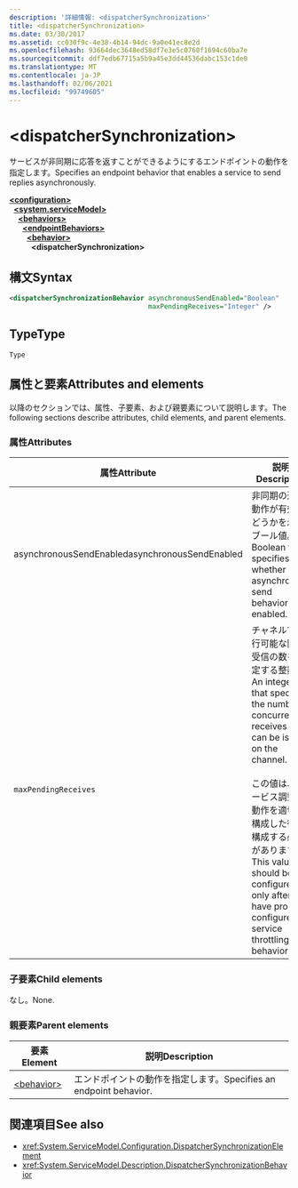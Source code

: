 ```yaml
---
description: '詳細情報: <dispatcherSynchronization>'
title: <dispatcherSynchronization>
ms.date: 03/30/2017
ms.assetid: cc030f9c-4e38-4b14-94dc-9a0e41ec8e2d
ms.openlocfilehash: 93664dec3648ed58df7e3e5c0760f1694c60ba7e
ms.sourcegitcommit: ddf7edb67715a5b9a45e3dd44536dabc153c1de0
ms.translationtype: MT
ms.contentlocale: ja-JP
ms.lasthandoff: 02/06/2021
ms.locfileid: "99749605"
---
```

# \<dispatcherSynchronization>
  
<span data-ttu-id="ee034-102">サービスが非同期に応答を返すことができるようにするエンドポイントの動作を指定します。</span><span class="sxs-lookup"><span data-stu-id="ee034-102">Specifies an endpoint behavior that enables a service to send replies asynchronously.</span></span>  
  
[**\<configuration>**](../configuration-element.md)\
&nbsp;&nbsp;[**\<system.serviceModel>**](system-servicemodel.md)\
&nbsp;&nbsp;&nbsp;&nbsp;[**\<behaviors>**](behaviors.md)\
&nbsp;&nbsp;&nbsp;&nbsp;&nbsp;&nbsp;[**\<endpointBehaviors>**](endpointbehaviors.md)\
&nbsp;&nbsp;&nbsp;&nbsp;&nbsp;&nbsp;&nbsp;&nbsp;[**\<behavior>**](behavior-of-endpointbehaviors.md)\
&nbsp;&nbsp;&nbsp;&nbsp;&nbsp;&nbsp;&nbsp;&nbsp;&nbsp;&nbsp;**\<dispatcherSynchronization>**  
  
## <a name="syntax"></a><span data-ttu-id="ee034-103">構文</span><span class="sxs-lookup"><span data-stu-id="ee034-103">Syntax</span></span>  
  
```xml  
<dispatcherSynchronizationBehavior asynchronousSendEnabled="Boolean"
                                   maxPendingReceives="Integer" />
```  
  
## <a name="type"></a><span data-ttu-id="ee034-104">Type</span><span class="sxs-lookup"><span data-stu-id="ee034-104">Type</span></span>  
  
`Type`  
  
## <a name="attributes-and-elements"></a><span data-ttu-id="ee034-105">属性と要素</span><span class="sxs-lookup"><span data-stu-id="ee034-105">Attributes and elements</span></span>  
  
<span data-ttu-id="ee034-106">以降のセクションでは、属性、子要素、および親要素について説明します。</span><span class="sxs-lookup"><span data-stu-id="ee034-106">The following sections describe attributes, child elements, and parent elements.</span></span>  
  
### <a name="attributes"></a><span data-ttu-id="ee034-107">属性</span><span class="sxs-lookup"><span data-stu-id="ee034-107">Attributes</span></span>

| <span data-ttu-id="ee034-108">属性</span><span class="sxs-lookup"><span data-stu-id="ee034-108">Attribute</span></span>               | <span data-ttu-id="ee034-109">説明</span><span class="sxs-lookup"><span data-stu-id="ee034-109">Description</span></span>       |
| ----------------------- | ----------------- |
| <span data-ttu-id="ee034-110">asynchronousSendEnabled</span><span class="sxs-lookup"><span data-stu-id="ee034-110">asynchronousSendEnabled</span></span> | <span data-ttu-id="ee034-111">非同期の送信動作が有効かどうかを示すブール値。</span><span class="sxs-lookup"><span data-stu-id="ee034-111">A Boolean that specifies whether asynchronous send behavior is enabled.</span></span> |
| `maxPendingReceives`    | <span data-ttu-id="ee034-112">チャネルで発行可能な同時受信の数を指定する整数。</span><span class="sxs-lookup"><span data-stu-id="ee034-112">An integer that specifies the number of concurrent receives that can be issued on the channel.</span></span><br /><br /> <span data-ttu-id="ee034-113">この値は、サービス調整の動作を適切に構成した後に構成する必要があります。</span><span class="sxs-lookup"><span data-stu-id="ee034-113">This value should be configured only after you have properly configured service throttling behavior.</span></span> |

### <a name="child-elements"></a><span data-ttu-id="ee034-114">子要素</span><span class="sxs-lookup"><span data-stu-id="ee034-114">Child elements</span></span>

<span data-ttu-id="ee034-115">なし。</span><span class="sxs-lookup"><span data-stu-id="ee034-115">None.</span></span>

### <a name="parent-elements"></a><span data-ttu-id="ee034-116">親要素</span><span class="sxs-lookup"><span data-stu-id="ee034-116">Parent elements</span></span>

| <span data-ttu-id="ee034-117">要素</span><span class="sxs-lookup"><span data-stu-id="ee034-117">Element</span></span> | <span data-ttu-id="ee034-118">説明</span><span class="sxs-lookup"><span data-stu-id="ee034-118">Description</span></span> |  
| ------- | ----------- |  
| [\<behavior>](behavior-of-endpointbehaviors.md)|<span data-ttu-id="ee034-119">エンドポイントの動作を指定します。</span><span class="sxs-lookup"><span data-stu-id="ee034-119">Specifies an endpoint behavior.</span></span> |

## <a name="see-also"></a><span data-ttu-id="ee034-120">関連項目</span><span class="sxs-lookup"><span data-stu-id="ee034-120">See also</span></span>

- <xref:System.ServiceModel.Configuration.DispatcherSynchronizationElement>
- <xref:System.ServiceModel.Description.DispatcherSynchronizationBehavior>
